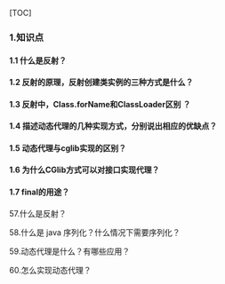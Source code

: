 [TOC]



### 1.知识点

#### 1.1 什么是反射？



#### 1.2 反射的原理，反射创建类实例的三种方式是什么？



#### 1.3 反射中，Class.forName和ClassLoader区别 ？



#### 1.4 描述动态代理的几种实现方式，分别说出相应的优缺点？



#### 1.5 动态代理与cglib实现的区别？



#### 1.6 为什么CGlib方式可以对接口实现代理？



#### 1.7 final的用途？







57.什么是反射？

58.什么是 java 序列化？什么情况下需要序列化？

59.动态代理是什么？有哪些应用？

60.怎么实现动态代理？